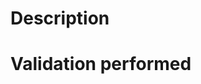 <!--
Set the PR title to a meaningful commit message in imperative form. E.g.:

clp-s: Don't add implicit wildcards ('*') at the beginning and the end of a query (fixes #390).
-->

# Description
<!-- Describe what this request will change/fix and provide any details necessary for reviewers. -->


# Validation performed
<!-- Describe what tests and validation you performed on the change. -->
